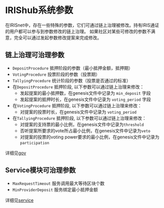 # IRIShub系统参数

在IRISnet中，存在一些特殊的参数，它们可通过链上治理被修改。持有IRIS通证的用户都可以参与到参数修改的链上治理。
如果社区对某些可修改的参数不满意，完全可以通过发起参数修改提案来完成修改。

##  链上治理可治理参数

* `DepositProcedure`  抵押阶段的参数（最小抵押金额，抵押期）
* `VotingProcedure`   投票阶段的参数（投票期）
* `TallyingProcedure` 统计阶段的参数（投票是否通过的标准）
* 在`DepositProcedure` 抵押阶段, 以下参数可以通过链上治理来修改：
  * 发起提案的最小抵押数，在genesis文件中记录为 `min_deposit` 字段
  * 发起提案的抵押时长，在genesis文件中记录为 `voting_period` 字段
* 在`VotingProcedure` 抵押阶段, 以下参数可以通过链上治理来修改：
   * 对提案的投票时长，在genesis文件中记录为 `voting_period` 
* 在`TallyingProcedure` 抵押阶段, 以下参数可以通过链上治理来修改：
   * 对提案的支持票的最小比例，在genesis文件中记录为`threshold` 
   * 否听提案所要求的vote所占最小比例，在genesis文件中记录为`veto`
   * 对提案的投票的voting power要求的最小比例，在genesis文件中记录为`participation` 
   
详细见[gov](../governance.md)

## Service模块可治理参数

* `MaxRequestTimeout`   服务调用最大等待区块个数
* `MinProviderDeposit`  服务绑定最小抵押金额

详细见[service](../service.md)

